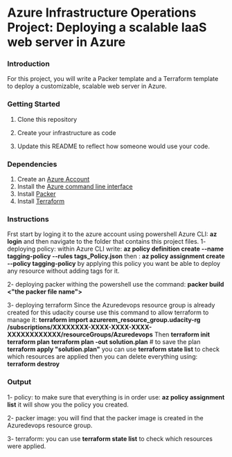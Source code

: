 # Azure Infrastructure Operations Project: Deploying a scalable IaaS web server in Azure

### Introduction
For this project, you will write a Packer template and a Terraform template to deploy a customizable, scalable web server in Azure.

### Getting Started
1. Clone this repository

2. Create your infrastructure as code

3. Update this README to reflect how someone would use your code.

### Dependencies
1. Create an [Azure Account](https://portal.azure.com) 
2. Install the [Azure command line interface](https://docs.microsoft.com/en-us/cli/azure/install-azure-cli?view=azure-cli-latest)
3. Install [Packer](https://www.packer.io/downloads)
4. Install [Terraform](https://www.terraform.io/downloads.html)

### Instructions
Frst start by loging it to the azure account using powershell Azure CLI: **az login**
and then navigate to the folder that contains this project files.
1- deploying policy:
within Azure CLI write: 
**az policy definition create --name tagging-policy --rules tags_Policy.json**
then : 
**az policy assignment create --policy tagging-policy**
by applying this policy you want be able to deploy any resource without adding tags for it.

2- deploying packer
withing the powershell use the command: **packer  build <"the packer file name">**
 

3- deploying terraform
Since the  Azuredevops resource group is already created for this udacity course use this command to allow terraform to manage it:
**terraform import azurerem_resource_group.udacity-rg /subscriptions/XXXXXXXX-XXXX-XXXX-XXXX-XXXXXXXXXXXX/resourceGroups/Azuredevops**
Then **terraform init** 
**terraform plan** 
**terraform plan -out solution.plan**  # to save the plan 
**terraform apply "solution.plan"**
you can use **terraform state list**  to check which resources are applied 
then you can delete everything using:
**terraform destroy**

### Output
1- policy:
to make sure that everything is in order use: **az policy assignment list**
it will show you the policy you created.

2- packer image: 
you will find that the packer image is created in the Azuredevops resource group.

3- terraform:
you can use **terraform state list**  to check which resources were applied. 



